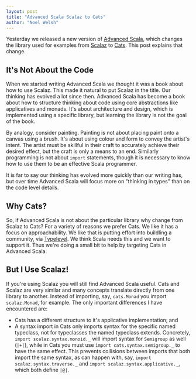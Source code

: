 ```yaml
---
layout: post
title: "Advanced Scala Scalaz to Cats"
author: "Noel Welsh"
---
```


Yesterday we released a new version of [Advanced Scala][advanced-scala], which changes the library used for examples from [Scalaz][scalaz] to [Cats][cats]. This post explains that change.

<!-- break -->

## It's Not About the Code

When we started writing Advanced Scala we thought it was a book about how to use Scalaz. This made it natural to put Scalaz in the title. Our thinking has evolved a lot since then. Advanced Scala has become a book about how to structure thinking about code using core abstractions like applicatives and monads. It's about architecture and design, which is implemented using a specific library, but learning the library is not the goal of the book.

By analogy, consider painting. Painting is not about placing paint onto a canvas using a brush. It's about using colour and form to convey the artist's intent. The artist must be skillful in their craft to accurately achieve their desired effect, but the craft is only a means to an end. Similarly programming is not about `import` statements, though it is necessary to know how to use them to be an effective Scala programmer.

It is far to say our thinking has evolved more quickly than our writing has, but over time Advanced Scala will focus more on "thinking in types" than on the code level details.

## Why Cats?

So, if Advanced Scala is not about the particular library why change from Scalaz to Cats? For a variety of reasons we prefer Cats. We like it has a focus on approachability. We like that is putting effort into buildling a community, via [Typelevel][typelevel]. We think Scala needs this and we want to support it. Thus we're doing a small bit to help by targeting Cats in Advanced Scala.

## But I Use Scalaz!

If you're using Scalaz you will still find Advanced Scala useful. Cats and Scalaz are very similar and many concepts translate directly from one library to another. Instead of importing, say, `cats.Monad` you import `scalaz.Monad`, for example. The only important differences I have encountered are:

- Cats has a different structure to it's applicative implementation; and
- A syntax import in Cats only imports syntax for the specific named typeclass, not for typeclasses the named typeclass extends. Concretely, `import scalaz.syntax.monoid._` will import syntax for `Semigroup` as well (`|+|`), while in Cats you must use `import cats.syntax.semigroup._` to have the same effect. This prevents collisions between imports that both import the same syntax, as can happen with, say, `import scalaz.syntax.traverse._` and `import scalaz.syntax.applicative._`, which both define `|@|`.

[advanced-scala]: http://underscore.io/books/advanced-scala-scalaz/
[typelevel]: http://typelevel.org/
[cats]: http://typelevel.org/cats/
[scalaz]: https://github.com/scalaz/scalaz
